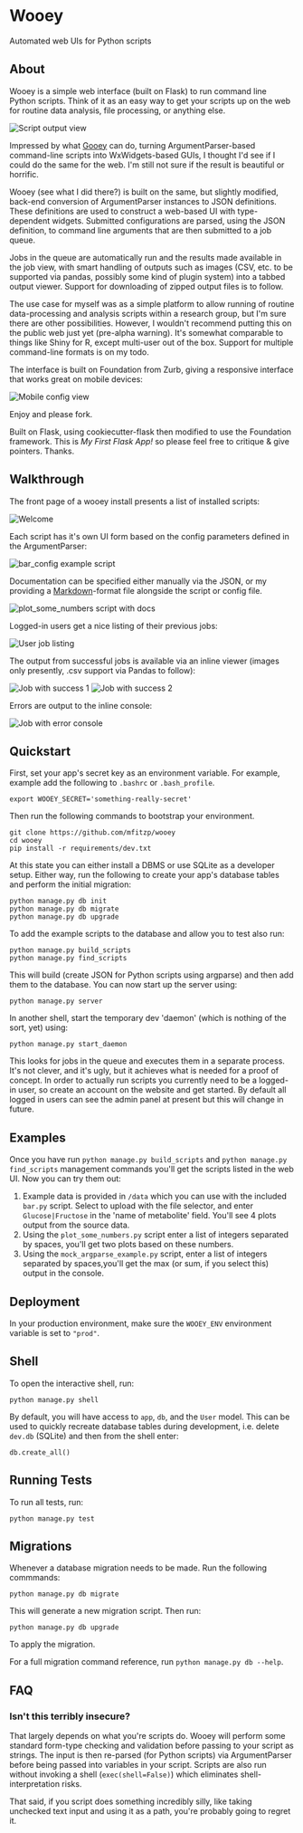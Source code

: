 Wooey
=====

Automated web UIs for Python scripts

## About

Wooey is a simple web interface (built on Flask) to run command line Python scripts. Think of it as an easy way to get
your scripts up on the web for routine data analysis, file processing, or anything else.

![Script output view](large-view-output.png)

Impressed by what [Gooey](https://github.com/chriskiehl/Gooey) can do, turning ArgumentParser-based command-line scripts
into WxWidgets-based GUIs, I thought
I'd see if I could do the same for the web. I'm still not sure if the result is beautiful or horrific.

Wooey (see what I did there?) is built on the same, but slightly modified, back-end conversion of ArgumentParser
instances to JSON definitions. These definitions are used to construct a web-based UI with type-dependent widgets.
Submitted configurations are parsed, using the JSON definition, to command line arguments that are then submitted to a job queue.

Jobs in the queue are automatically run and the results made available in the job view, with smart handling of outputs
such as images (CSV, etc. to be supported via pandas, possibly some kind of plugin system) into a tabbed output viewer.
Support for downloading of zipped output files is to follow.

The use case for myself was as a simple platform to allow running of routine data-processing and analysis scripts
within a research group, but I'm sure there are other possibilities. However, I wouldn't recommend putting this
on the public web just yet (pre-alpha warning). It's somewhat comparable to things like Shiny for R, except multi-user
out of the box. Support for multiple command-line formats is on my todo.

The interface is built on Foundation from Zurb, giving a responsive interface that works great on mobile devices:

![Mobile config view](mobile-view-config.png)


Enjoy and please fork.

Built on Flask, using cookiecutter-flask then modified to use the Foundation framework. This is *My First Flask App!*
so please feel free to critique & give pointers. Thanks.


## Walkthrough

The front page of a wooey install presents a list of installed scripts:

![Welcome](welcome_to_wooey.png)

Each script has it's own UI form based on the config parameters defined in the ArgumentParser:

![bar_config example script](bar_config.png)

Documentation can be specified either manually via the JSON, or my providing a
[Markdown](http://en.wikipedia.org/wiki/Markdown)-format file alongside the script or config file.

![plot_some_numbers script with docs](plot_some_numbers_with_documentation.png)

Logged-in users get a nice listing of their previous jobs:

![User job listing](user_job_list.png)

The output from successful jobs is available via an inline viewer (images only presently, .csv support via Pandas to follow):

![Job with success 1](job_success_1.png)
![Job with success 2](job_success_2.png)

Errors are output to the inline console:

![Job with error console](job_with_error.png)



## Quickstart

First, set your app's secret key as an environment variable. For example, example add the following to ``.bashrc`` or ``.bash_profile``.


    export WOOEY_SECRET='something-really-secret'


Then run the following commands to bootstrap your environment.


    git clone https://github.com/mfitzp/wooey
    cd wooey
    pip install -r requirements/dev.txt

At this state you can either install a DBMS or use SQLite as a developer setup.
Either way, run the following to create your app's database tables and perform the initial migration:

    python manage.py db init
    python manage.py db migrate
    python manage.py db upgrade

To add the example scripts to the database and allow you to test
also run:

    python manage.py build_scripts
    python manage.py find_scripts

This will build (create JSON for Python scripts using argparse) and then add them to the database. You can now start up
the server using:

    python manage.py server

In another shell, start the temporary dev 'daemon' (which is nothing of the sort, yet) using:

    python manage.py start_daemon

This looks for jobs in the queue and executes them in a separate process. It's not clever, and it's ugly, but it
achieves what is needed for a proof of concept. In order to actually run scripts you currently need to be a logged-in
user, so create an account on the website and get started. By default all logged in users can see the admin panel at
present but this will change in future.

## Examples

Once you have run `python manage.py build_scripts` and `python manage.py find_scripts` management commands you'll
get the scripts listed in the web UI. Now you can try them out:

1. Example data is provided in `/data` which you can use with the included `bar.py` script. Select to upload with the
file selector, and enter `Glucose|Fructose` in the 'name of metabolite' field. You'll see 4 plots output from the source data.
2. Using the `plot_some_numbers.py` script enter a list of integers separated by spaces, you'll get two plots based on these numbers.
3. Using the `mock_argparse_example.py` script, enter a list of integers separated by spaces,you'll get the max (or sum, if you select this) output in the console.

## Deployment

In your production environment, make sure the ``WOOEY_ENV`` environment variable is set to ``"prod"``.


## Shell

To open the interactive shell, run:

    python manage.py shell

By default, you will have access to ``app``, ``db``, and the ``User`` model. This can be used to quickly recreate database tables
during development, i.e. delete `dev.db` (SQLite) and then from the shell enter:

    db.create_all()


## Running Tests

To run all tests, run:

    python manage.py test


## Migrations

Whenever a database migration needs to be made. Run the following commmands:

    python manage.py db migrate

This will generate a new migration script. Then run:

    python manage.py db upgrade

To apply the migration.

For a full migration command reference, run ``python manage.py db --help``.

## FAQ

### Isn't this terribly insecure?

That largely depends on what you're scripts do. Wooey will perform some standard form-type checking and validation
before passing to your script as strings. The input is then re-parsed (for Python scripts) via ArgumentParser before being
passed into variables in your script. Scripts are also run without invoking a shell (`exec(shell=False)`) which eliminates
shell-interpretation risks.

That said, if you script does something incredibly silly, like taking unchecked text input and using it
as a path, you're probably going to regret it.


